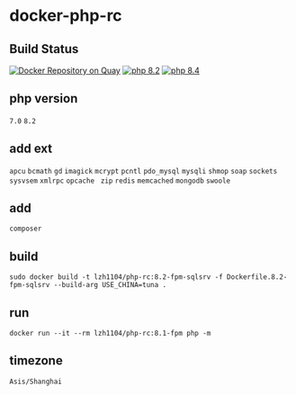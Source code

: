 # docker-php-rc

## Build Status
[![Docker Repository on Quay](https://quay.io/repository/lzh1104/php-rc/status "Docker Repository on Quay")](https://quay.io/repository/lzh1104/php-rc)
[![php 8.2](https://github.com/lzh1104/docker-php-rc/actions/workflows/php-8.2.yml/badge.svg)](https://github.com/lzh1104/docker-php-rc/actions/workflows/php-8.2.yml)
[![php 8.4](https://github.com/lzh1104/docker-php-rc/actions/workflows/php-8.4.yml/badge.svg)](https://github.com/lzh1104/docker-php-rc/actions/workflows/php-8.4.yml)
## php version
  `7.0`  `8.2`

## add ext
`apcu` `bcmath` `gd` `imagick` `mcrypt` `pcntl` `pdo_mysql` `mysqli` `shmop` `soap`
`sockets` `sysvsem` `xmlrpc` `opcache` ` zip`
 `redis` `memcached` `mongodb` `swoole`

## add
`composer`

## build
`sudo docker build -t lzh1104/php-rc:8.2-fpm-sqlsrv -f Dockerfile.8.2-fpm-sqlsrv --build-arg USE_CHINA=tuna .`

## run
```
docker run --it --rm lzh1104/php-rc:8.1-fpm php -m
```

## timezone
```
Asis/Shanghai
```
